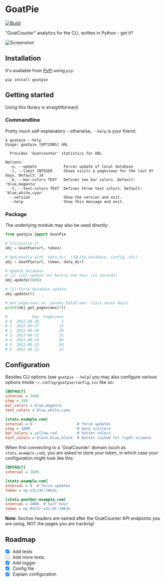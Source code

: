 # GoatPie
[![Build](https://ci.codeberg.org/api/badges/RefBW/goatpie/status.svg)](https://codeberg.org/RefBW/goatpie/issues)

"GoatCounter" analytics for the CLI, written in Python - get it?

![Screenshot](screenshot.png)


## Installation

It's available from [PyPi](https://pypi.org/project/gesetze) using `pip`:

```text
pip install goatpie
```

## Getting started

Using this library is straightforward.


### Commandline

Pretty much self-explanatory - otherwise, `--help` is your friend:

```text
$ goatpie --help
Usage: goatpie [OPTIONS] URL

  Provides 'Goatcounter' statistics for URL

Options:
  -u, --update            Forces update of local database
  -l, --limit INTEGER     Shows visits & pageviews for the last XY days. Default: 14
  -b, --bar-colors TEXT   Defines two bar colors. Default: 'blue,magenta'
  -t, --text-colors TEXT  Defines three text colors. Default: 'blue,white,cyan'
  --version               Show the version and exit.
  --help                  Show this message and exit.
```


### Package

The underlying module may also be used directly:

```python
from goatpie import GoatPie

# Initialize it
obj = GoatPie(url, token)

# Optionally with `data_dir` (SQLite database, config, etc)
obj = GoatPie(url, token, data_dir)

# Update database
# (1) Last update not before one hour (in seconds)
obj.update(3600)

# (2) Force database update
obj.update(0)

# Get pageviews as `pandas.DataFrame` (last seven days)
print(obj.get_pageviews(7))

#           Day  Pageviews
# 0  2022-08-28          1
# 1  2022-08-27         13
# 2  2022-08-26         20
# 3  2022-08-25         35
# 4  2022-08-24         84
# 5  2022-08-23         64
# 6  2022-08-22         23
```


## Configuration

Besides CLI options (see `goatpie --help`) you may also configure various options inside `~/.config/goatpie/config.ini` like so:

```ini
[DEFAULT]
interval = 3600
step = 100
bar_colors = blue,magenta
text_colors = blue,white,cyan

[stats.example.com]
interval = 0                    # force updates
step = 1000                     # more visitors
bar_colors = yellow,red         # hotter colors
text_colors = black,blue,black  # better suited for light screens
```

When first connecting to a 'GoatCounter' domain (such as `stats.example.com`), you are asked to store your token, in which case your configuration might look like this:

```ini
[DEFAULT]
interval = 3600

[stats.example.com]
interval = 0  # force updates
token = my-s3cr3t-t0k3n

[stats.another-example.com]
interval = 1800  # half hour
token = my-0th3r-s3cr3t-t0k3n
```

**Note**: Section headers are named after the GoatCounter API endpoints you are using, NOT the pages you are tracking!


## Roadmap

- [x] Add tests
- [ ] Add more tests
- [x] Add logger
- [x] Config file
- [x] Explain configuration
